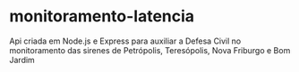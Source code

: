 # monitoramento-latencia
Api criada em Node.js e Express para auxiliar a Defesa Civil no monitoramento das sirenes de Petrópolis, Teresópolis, Nova Friburgo e Bom Jardim
